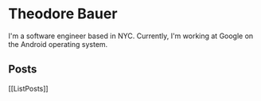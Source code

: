 # Theodore Bauer

I'm a software engineer based in NYC. Currently, I'm working at Google on the Android operating system.

## Posts

[[ListPosts]]
